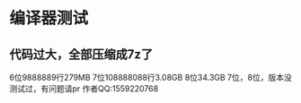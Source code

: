 # 编译器测试
代码过大，全部压缩成7z了
--------------------
6位9888889行279MB
7位108888088行3.08GB
8位34.3GB
7位，8位，版本没测试过，有问题请pr
作者QQ:1559220768
